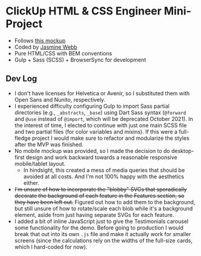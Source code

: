 # ClickUp HTML & CSS Engineer Mini-Project

- Follows [this mockup](https://www.figma.com/file/qNLG2DvzowucTvhyYoM6KB/HTML-and-CSS-Engineer-Mini-Project?node-id=0%3A1)
- Coded by [Jasmine Webb](https://www.jasminewebb.dev/)
- Pure HTML/CSS with BEM conventions
- Gulp + Sass (SCSS) + BrowserSync for development

## Dev Log

- I don't have licenses for Helvetica or Avenir, so I substituted them with Open Sans and Nunito, respectively.
- I experienced difficulty configuring Gulp to import Sass partial directories (e.g., `_abstracts`, `_base`) using Dart Sass syntax (`@forward` and `@use` instead of `@import`, which will be deprecated October 2021). In the interest of time, I elected to continue with just one main SCSS file and two partial files (for color variables and mixins). If this were a full-fledge project I would make sure to refactor and modularize the styles after the MVP was finished.
- No mobile mockup was provided, so I made the decision to do desktop-first design and work backward towards a reasonable responsive mobile/tablet layout.
  - In hindsight, this created a mess of media queries that should be avoided at all costs. And I'm not 100% happy with the aesthetics either.
- ~~I'm unsure of how to incorporate the "blobby" SVGs that sporadically decorate the background of each feature in the Features section, so they have been left out.~~ Figured out how to add them to the background, but still unsure of how to rotate/scale each blob while it's a background element, aside from just having separate SVGs for each feature.
- I added a bit of inline JavaScript just to give the Testimonials carousel some functionality for the demo. Before going to production I would break that out into its own `.js` file and make it actually work for smaller screens (since the calculations rely on the widths of the full-size cards, which I hard-coded for now).